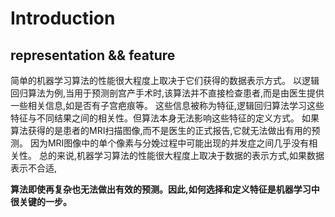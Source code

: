 # Introduction

## representation && feature

简单的机器学习算法的性能很大程度上取决于它们获得的数据表示方式。
以逻辑回归算法为例,当用于预测剖宫产手术时,该算法并不直接检查患者,而是由医生提供一些相关信息,如是否有子宫疤痕等。
这些信息被称为特征,逻辑回归算法学习这些特征与不同结果之间的相关性。但算法本身无法影响这些特征的定义方式。
如果算法获得的是患者的MRI扫描图像,而不是医生的正式报告,它就无法做出有用的预测。
因为MRI图像中的单个像素与分娩过程中可能出现的并发症之间几乎没有相关性。
总的来说,机器学习算法的性能很大程度上取决于数据的表示方式,如果数据表示不合适,

**算法即使再复杂也无法做出有效的预测。因此,如何选择和定义特征是机器学习中很关键的一步。**
